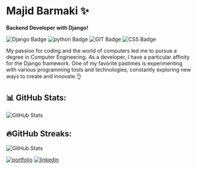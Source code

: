 # Majid Barmaki ✨

**Backend Developer with Django!**

![Django Badge](https://img.shields.io/badge/Django-4ab88f?logo=django&logoColor=white&style=flat-square)
![python Badge](https://img.shields.io/badge/Python-yellow?logo=python&logoColor=white&style=flat-square)
![GIT Badge](https://img.shields.io/badge/GIT-ff0000?logo=git&logoColor=white&style=flat-square)
![CSS Badge](https://img.shields.io/badge/CSS-008bff?logo=css3&logoColor=white&style=flat-square)

My passion for coding and the world of computers led me to pursue a degree in Computer Engineering. As a developer, I have a particular affinity for the Django framework. One of my favorite pastimes is experimenting with various programming tools and technologies, constantly exploring new ways to create and innovate.👌


## 📊 GitHub Stats:
![GitHub Stats](https://github-readme-stats.vercel.app/api?username=itsMajid-dev&show_icons=true&theme=radical)


## 🔥GitHub Streaks:
![GitHub Stats](https://github-readme-streak-stats.herokuapp.com/?user=itsMajid-dev&theme=radical)






[![portfolio](https://img.shields.io/badge/email-E4405F?style=for-the-badge&logo=gmail&logoColor=white)](mailto:itsMajid.dev@gmail.com)
[![linkedin](https://img.shields.io/badge/linkedin-0A66C2?style=for-the-badge&logo=linkedin&logoColor=white)](https://www.linkedin.com/in/itsmajid-dev)

